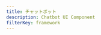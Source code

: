 ```yaml
---
title: チャットボット
description: Chatbot UI Component
filterKey: framework
---
```


<inline-fragment framework="react" src="~/ui/interactions/fragments/web/chatbot.md"></inline-fragment>

<inline-fragment framework="angular" src="~/ui/interactions/fragments/web/chatbot.md"></inline-fragment>

<inline-fragment framework="ionic" src="~/ui/interactions/fragments/web/chatbot.md"></inline-fragment>

<inline-fragment framework="vue" src="~/ui/interactions/fragments/web/chatbot.md"></inline-fragment>

<inline-fragment framework="react-native" src="~/ui/interactions/fragments/react-native/chatbot.md"></inline-fragment>
